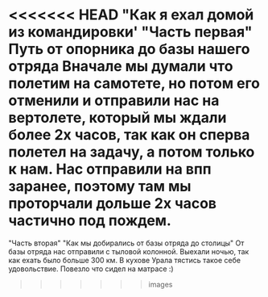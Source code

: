 <<<<<<< HEAD
"Как я ехал домой из командировки'
"Часть первая"
Путь от опорника до базы нашего отряда
 Вначале мы думали что полетим на самотете, но потом его отменили и отправили нас на вертолете, который мы ждали более 2х часов, так как он сперва полетел на задачу, а потом только к нам. Нас отправили на впп заранее, поэтому там мы проторчали дольше 2х часов частично под пождем.
=======
"Часть вторая"
"Как мы добирались от базы отряда до столицы"
 От базы отряда нас отправили с тыловой колонной. Выехали ночью, так как ехать было больше 300 км. В кухове Урала тястись такое себе удовольствие. Повезло что сидел на матрасе :)
>>>>>>> images
